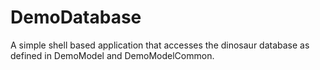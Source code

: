 ﻿# DemoDatabase

A simple shell based application that accesses the dinosaur database as defined
in DemoModel and DemoModelCommon.

